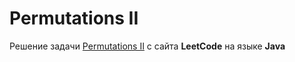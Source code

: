 # Permutations II
Решение задачи [Permutations II](https://leetcode.com/problems/permutations-ii/) c сайта **LeetCode** на языке **Java**
